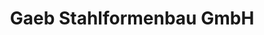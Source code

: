 ---
title: "Gaeb Stahlformenbau GmbH"
url: /troisdorf/gaeb-stahlformenbau-gmbh/
shop: Eisenwaren
---